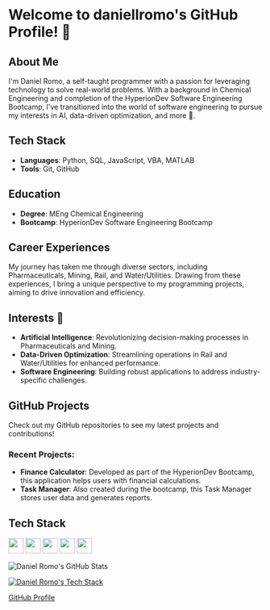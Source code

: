 # Welcome to daniellromo's GitHub Profile! 👋

## About Me
I'm Daniel Romo, a self-taught programmer with a passion for leveraging technology to solve real-world problems. With a background in Chemical Engineering and completion of the HyperionDev Software Engineering Bootcamp, I've transitioned into the world of software engineering to pursue my interests in AI, data-driven optimization, and more 🌱.

## Tech Stack
- **Languages**: Python, SQL, JavaScript, VBA, MATLAB
- **Tools**: Git, GitHub

## Education
- **Degree**: MEng Chemical Engineering
- **Bootcamp**: HyperionDev Software Engineering Bootcamp

## Career Experiences
My journey has taken me through diverse sectors, including Pharmaceuticals, Mining, Rail, and Water/Utilities. Drawing from these experiences, I bring a unique perspective to my programming projects, aiming to drive innovation and efficiency.

## Interests 🔭
- **Artificial Intelligence**: Revolutionizing decision-making processes in Pharmaceuticals and Mining.
- **Data-Driven Optimization**: Streamlining operations in Rail and Water/Utilities for enhanced performance.
- **Software Engineering**: Building robust applications to address industry-specific challenges.

## GitHub Projects
Check out my GitHub repositories to see my latest projects and contributions!

### Recent Projects:
- **Finance Calculator**: Developed as part of the HyperionDev Bootcamp, this application helps users with financial calculations.
- **Task Manager**: Also created during the bootcamp, this Task Manager stores user data and generates reports.

## Tech Stack
<img src="https://simpleicons.org/icons/python.svg" width="30" height="30"> <img src="https://simpleicons.org/icons/sqlite.svg" width="30" height="30"> <img src="https://simpleicons.org/icons/javascript.svg" width="30" height="30"> <img src="https://simpleicons.org/icons/git.svg" width="30" height="30"> <img src="https://simpleicons.org/icons/github.svg" width="30" height="30">

![Daniel Romo's GitHub Stats](https://github-readme-stats.vercel.app/api?username=daniellromo&show_icons=true&theme=radical)

[![Daniel Romo's Tech Stack](https://github-readme-stats.vercel.app/api/top-langs/?username=daniellromo&layout=compact)](https://github.com/anuraghazra/github-readme-stats)


[GitHub Profile](https://github.com/daniellromo)
